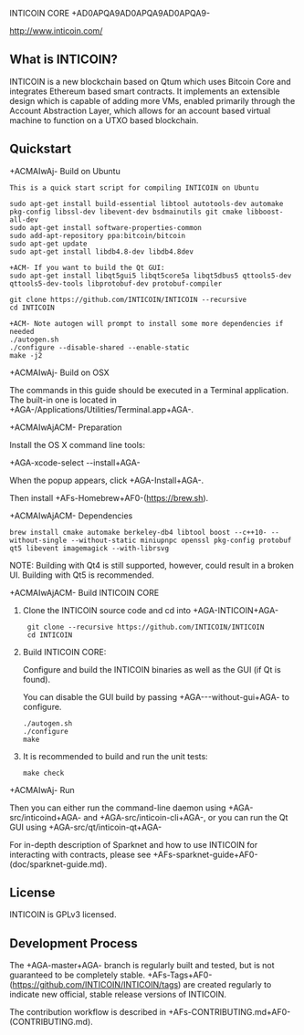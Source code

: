 INTICOIN CORE
+AD0APQA9AD0APQA9AD0APQA9-

http://www.inticoin.com/

What is INTICOIN?
-------------

INTICOIN is a new blockchain based on Qtum which uses Bitcoin Core and integrates Ethereum based smart contracts. It implements an extensible design which is capable of adding more VMs, enabled primarily through the Account Abstraction Layer, which allows for an account based virtual machine to function on a UTXO based blockchain. 


Quickstart
----------
+ACMAIwAj- Build on Ubuntu

    This is a quick start script for compiling INTICOIN on Ubuntu

    sudo apt-get install build-essential libtool autotools-dev automake pkg-config libssl-dev libevent-dev bsdmainutils git cmake libboost-all-dev
    sudo apt-get install software-properties-common
    sudo add-apt-repository ppa:bitcoin/bitcoin
    sudo apt-get update
    sudo apt-get install libdb4.8-dev libdb4.8dev

    +ACM- If you want to build the Qt GUI:
    sudo apt-get install libqt5gui5 libqt5core5a libqt5dbus5 qttools5-dev qttools5-dev-tools libprotobuf-dev protobuf-compiler

    git clone https://github.com/INTICOIN/INTICOIN --recursive
    cd INTICOIN

    +ACM- Note autogen will prompt to install some more dependencies if needed
    ./autogen.sh
    ./configure --disable-shared --enable-static 
    make -j2

+ACMAIwAj- Build on OSX

The commands in this guide should be executed in a Terminal application.
The built-in one is located in +AGA-/Applications/Utilities/Terminal.app+AGA-.

+ACMAIwAjACM- Preparation

Install the OS X command line tools:

+AGA-xcode-select --install+AGA-

When the popup appears, click +AGA-Install+AGA-.

Then install +AFs-Homebrew+AF0-(https://brew.sh).

+ACMAIwAjACM- Dependencies

    brew install cmake automake berkeley-db4 libtool boost --c++10- --without-single --without-static miniupnpc openssl pkg-config protobuf qt5 libevent imagemagick --with-librsvg

NOTE: Building with Qt4 is still supported, however, could result in a broken UI. Building with Qt5 is recommended.

+ACMAIwAjACM- Build INTICOIN CORE

1. Clone the INTICOIN source code and cd into +AGA-INTICOIN+AGA-

        git clone --recursive https://github.com/INTICOIN/INTICOIN
        cd INTICOIN

2.  Build INTICOIN CORE:

    Configure and build the INTICOIN binaries as well as the GUI (if Qt is found).

    You can disable the GUI build by passing +AGA---without-gui+AGA- to configure.

        ./autogen.sh
        ./configure
        make

3.  It is recommended to build and run the unit tests:

        make check

+ACMAIwAj- Run

Then you can either run the command-line daemon using +AGA-src/inticoind+AGA- and +AGA-src/inticoin-cli+AGA-, or you can run the Qt GUI using +AGA-src/qt/inticoin-qt+AGA-

For in-depth description of Sparknet and how to use INTICOIN for interacting with contracts, please see +AFs-sparknet-guide+AF0-(doc/sparknet-guide.md).

License
-------

INTICOIN is GPLv3 licensed.

Development Process
-------------------

The +AGA-master+AGA- branch is regularly built and tested, but is not guaranteed to be
completely stable. +AFs-Tags+AF0-(https://github.com/INTICOIN/INTICOIN/tags) are created
regularly to indicate new official, stable release versions of INTICOIN.

The contribution workflow is described in +AFs-CONTRIBUTING.md+AF0-(CONTRIBUTING.md).
